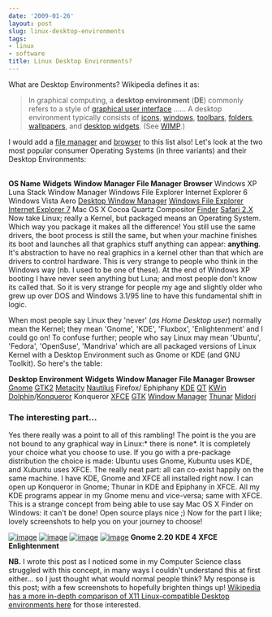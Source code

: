 ```yaml
---
date: '2009-01-26'
layout: post
slug: linux-desktop-environments
tags:
- linux
- software
title: Linux Desktop Environments?
---
```


What are Desktop Environments? Wikipedia defines it as:

> In graphical computing, a **desktop environment** (**DE**) commonly
> refers to a style of [graphical user
> interface](http://en.wikipedia.org/wiki/Graphical_user_interface "Graphical user interface")
> ...... A desktop environment typically consists of
> [icons](http://en.wikipedia.org/wiki/Icon_(computing) "Icon (computing)"),
> [windows](http://en.wikipedia.org/wiki/Window_(computing) "Window (computing)"),
> [toolbars](http://en.wikipedia.org/wiki/Toolbar "Toolbar"),
> [folders](http://en.wikipedia.org/wiki/Directory_(file_systems) "Directory (file systems)"),
> [wallpapers](http://en.wikipedia.org/wiki/Computer_wallpaper "Computer wallpaper"),
> and [desktop
> widgets](http://en.wikipedia.org/wiki/Widget_engine "Widget engine").
> (See
> [WIMP](http://en.wikipedia.org/wiki/WIMP_(computing) "WIMP (computing)").)

I would add a [file manager](http://en.wikipedia.org/wiki/File_manager)
and [browser](http://en.wikipedia.org/wiki/Web_browser) to this list
also! Let's look at the two most popular consumer Operating Systems (in
three variants) and their Desktop Environments:

[](http://draft.blogger.com/post-create.g?blogID=7231752728434532377)   
**OS Name**
**Widgets**
**Window Manager**
**File Manager**
**Browser**
Windows XP
Luna
Stack Window Manager
Windows File Explorer
Internet Explorer 6
Windows Vista
Aero
[Desktop Window
Manager](http://en.wikipedia.org/wiki/Desktop_Window_Manager "Desktop Window Manager")
[Windows File Explorer](http://en.wikipedia.org/wiki/Windows_Explorer)
[Internet Explorer 7](http://en.wikipedia.org/wiki/Internet_Explorer)
Mac OS X
Cocoa
Quartz Compositor
[Finder](http://en.wikipedia.org/wiki/Finder_(software))
[Safari 2.X](http://en.wikipedia.org/wiki/Safari_(web_browser))
Now take Linux; really a Kernel, but packaged means an Operating System.
Which way you package it makes all the difference! You still use the
same drivers, the boot process is still the same, but when your machine
finishes its boot and launches all that graphics stuff anything can
appear: **anything**. It's abstraction to have no real graphics in a
kernel other than that which are drivers to control hardware. This is
very strange to people who think in the Windows way (nb. I used to be
one of these). At the end of Windows XP booting I have never seen
anything but Luna; and most people don't know its called that. So it is
very strange for people my age and slightly older who grew up over DOS
and Windows 3.1/95 line to have this fundamental shift in logic.

When most people say Linux they 'never' (*as Home Desktop user*)
normally mean the Kernel; they mean 'Gnome', 'KDE', 'Fluxbox',
'Enlightenment' and I could go on! To confuse further; people who say
Linux may mean 'Ubuntu', 'Fedora', 'OpenSuse', 'Mandriva' which are all
packaged versions of Linux Kernel with a Desktop Environment such as
Gnome or KDE (and GNU Toolkit). So here's the table:

**Desktop Environment**
**Widgets**
**Window Manager**
**File Manager**
**Browser**
[Gnome](http://www.gnome.org/)
[GTK2](http://en.wikipedia.org/wiki/GTK+)
[Metacity](http://en.wikipedia.org/wiki/Metacity)
[Nautilus](http://en.wikipedia.org/wiki/Nautilus_(file_manager))
Firefox/ Ephiphany
[KDE](http://www.kde.org/)
[QT](http://en.wikipedia.org/wiki/Qt_(toolkit))
[KWin](http://en.wikipedia.org/wiki/Kwin)
[Dolphin](http://en.wikipedia.org/wiki/Dolphin_(software))/[Konqueror](http://en.wikipedia.org/wiki/Konqueror)
Konqueror
[XFCE](http://www.xfce.org/)
[GTK](http://en.wikipedia.org/wiki/GTK+)
[Window Manager](http://www.xfce.org/projects/xfwm4/)
[Thunar](http://en.wikipedia.org/wiki/Thunar)
[Midori](http://en.wikipedia.org/wiki/Midori_(browser))
### The interesting part...

Yes there really was a point to all of this rambling! The point is the
you are not bound to any graphical way in Linux:* there is none*. It is
completely your choice what you choose to use. If you go with a
pre-package distribution the choice is made: Ubuntu uses Gnome, Kubuntu
uses KDE, and Xubuntu uses XFCE. The really neat part: all can co-exist
happily on the same machine. I have KDE, Gnome and XFCE all installed
right now. I can open up Konqueror in Gnome; Thunar in KDE and Epiphany
in XFCE. All my KDE programs appear in my Gnome menu and vice-versa;
same with XFCE. This is a strange concept from being able to use say Mac
OS X Finder on Windows: it can't be done! Open source plays nice ;) Now
for the part I like; lovely screenshots to help you on your journey to
choose!

[![image](http://upload.wikimedia.org/wikipedia/commons/thumb/f/fd/Gnome-2.20-screenshot.png/120px-Gnome-2.20-screenshot.png)](http://en.wikipedia.org/wiki/File:Gnome-2.20-screenshot.png)
[![image](http://upload.wikimedia.org/wikipedia/commons/thumb/5/54/KDE_4.png/120px-KDE_4.png)](http://en.wikipedia.org/wiki/File:KDE_4.png)
[![image](http://upload.wikimedia.org/wikipedia/commons/thumb/7/71/Xfce-4.4.png/120px-Xfce-4.4.png)](http://upload.wikimedia.org/wikipedia/commons/7/71/Xfce-4.4.png)
[![image](http://upload.wikimedia.org/wikipedia/en/thumb/0/09/Enlightenment_DR17_Screenshot.png/120px-Enlightenment_DR17_Screenshot.png)](http://upload.wikimedia.org/wikipedia/en/0/09/Enlightenment_DR17_Screenshot.png)
**Gnome 2.20**
**KDE 4**
**XFCE**
**Enlightenment**
  
  
**NB.** I wrote this post as I noticed some in my Computer Science class
struggled with this concept, in many ways I couldn't understand this at
first either... so I just thought what would normal people think? My
response is this post; with a few screenshots to hopefully brighten
things up! [Wikipedia has a more in-depth comparison of X11
Linux-compatible Desktop environments
here](http://en.wikipedia.org/wiki/Comparison_of_X_Window_System_desktop_environments#Desktop_comparison_information)
for those interested.